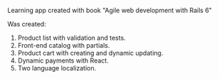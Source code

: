 Learning app created with book "Agile web development with Rails 6"

Was created:
1. Product list with validation and tests.
2. Front-end catalog with partials.
3. Product cart with creating and dynamic updating.
4. Dynamic payments with React.
5. Two language localization.